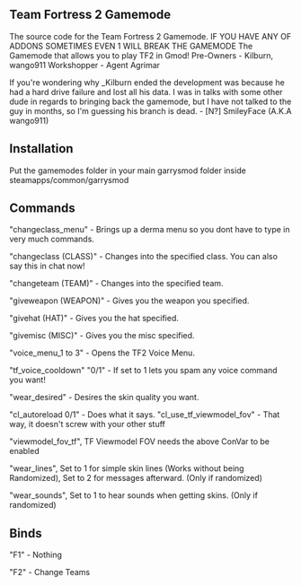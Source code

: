 ## Team Fortress 2 Gamemode
The source code for the Team Fortress 2 Gamemode.
IF YOU HAVE ANY OF ADDONS SOMETIMES EVEN 1 WILL BREAK THE GAMEMODE
The Gamemode that allows you to play TF2 in Gmod!
Pre-Owners - Kilburn, wango911 
Workshopper - Agent Agrimar

If you're wondering why _Kilburn ended the development was because he had a hard drive failure and lost all his data. I was in talks with some other dude in regards to bringing back the gamemode, but I have not talked to the guy in months, so I'm guessing his branch is dead. - [N?] SmileyFace (A.K.A wango911)
## Installation

Put the gamemodes folder in your main garrysmod folder inside steamapps/common/garrysmod

## Commands

"changeclass_menu" - Brings up a derma menu so you dont have to type in very much commands.

"changeclass (CLASS)" - Changes into the specified class. You can also say this in chat now!  

"changeteam (TEAM)" - Changes into the specified team.

"giveweapon (WEAPON)" - Gives you the weapon you specified.  

"givehat (HAT)" - Gives you the hat specified.

"givemisc (MISC)" - Gives you the misc specified.

"voice_menu_1 to 3" - Opens the TF2 Voice Menu.  

"tf_voice_cooldown" "0/1" - If set to 1 lets you spam any voice command you want!

"wear_desired" - Desires the skin quality you want.  

"cl_autoreload 0/1" - Does what it says.  "cl_use_tf_viewmodel_fov" - That way, it doesn't screw with your other stuff

"viewmodel_fov_tf", TF Viewmodel FOV needs the above ConVar to be enabled

"wear_lines", Set to 1 for simple skin lines (Works without being Randomized), Set to 2 for messages afterward. (Only if randomized)

"wear_sounds", Set to 1 to hear sounds when getting skins. (Only if randomized)

## Binds

"F1" - Nothing

"F2" - Change Teams